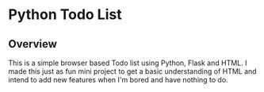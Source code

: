 # Python Todo List
## Overview 
This is a simple browser based Todo list using Python, Flask and HTML. I made this just as fun mini project to get a basic understanding of HTML and intend to add new features when I'm bored and have nothing to do.

